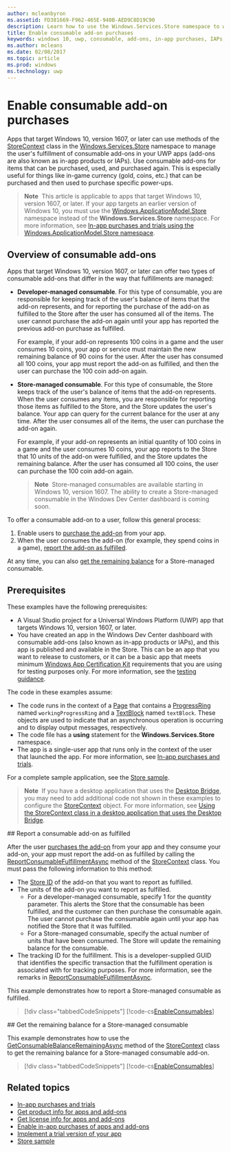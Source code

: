 ---author: mcleanbyronms.assetid: FD381669-F962-465E-940B-AED9C8D19C90description: Learn how to use the Windows.Services.Store namespace to work with consumable add-ons.title: Enable consumable add-on purchaseskeywords: windows 10, uwp, consumable, add-ons, in-app purchases, IAPs, Windows.Services.Storems.author: mcleansms.date: 02/08/2017ms.topic: articlems.prod: windowsms.technology: uwp---# Enable consumable add-on purchasesApps that target Windows 10, version 1607, or later can use methods of the [StoreContext](https://msdn.microsoft.com/library/windows/apps/windows.services.store.storecontext.aspx) class in the [Windows.Services.Store](https://msdn.microsoft.com/library/windows/apps/windows.services.store.aspx) namespace to manage the user's fulfillment of consumable add-ons in your UWP apps (add-ons are also known as in-app products or IAPs). Use consumable add-ons for items that can be purchased, used, and purchased again. This is especially useful for things like in-game currency (gold, coins, etc.) that can be purchased and then used to purchase specific power-ups.>**Note**&nbsp;&nbsp;This article is applicable to apps that target Windows 10, version 1607, or later. If your app targets an earlier version of Windows 10, you must use the [Windows.ApplicationModel.Store](https://msdn.microsoft.com/library/windows/apps/windows.applicationmodel.store.aspx) namespace instead of the **Windows.Services.Store** namespace. For more information, see [In-app purchases and trials using the Windows.ApplicationModel.Store namespace](in-app-purchases-and-trials-using-the-windows-applicationmodel-store-namespace.md).## Overview of consumable add-onsApps that target Windows 10, version 1607, or later can offer two types of consumable add-ons that differ in the way that fulfillments are managed:* **Developer-managed consumable**. For this type of consumable, you are responsible for keeping track of the user's balance of items that the add-on represents, and for reporting the purchase of the add-on as fulfilled to the Store after the user has consumed all of the items. The user cannot purchase the add-on again until your app has reported the previous add-on purchase as fulfilled.  For example, if your add-on represents 100 coins in a game and the user consumes 10 coins, your app or service must maintain the new remaining balance of 90 coins for the user. After the user has consumed all 100 coins, your app must report the add-on as fulfilled, and then the user can purchase the 100 coin add-on again.* **Store-managed consumable**. For this type of consumable, the Store keeps track of the user's balance of items that the add-on represents. When the user consumes any items, you are responsible for reporting those items as fulfilled to the Store, and the Store updates the user's balance. Your app can query for the current balance for the user at any time. After the user consumes all of the items, the user can purchase the add-on again.  For example, if your add-on represents an initial quantity of 100 coins in a game and the user consumes 10 coins, your app reports to the Store that 10 units of the add-on were fulfilled, and the Store updates the remaining balance. After the user has consumed all 100 coins, the user can purchase the 100 coin add-on again.  >**Note**&nbsp;&nbsp;Store-managed consumables are available starting in Windows 10, version 1607. The ability to create a Store-managed consumable in the Windows Dev Center dashboard is coming soon.To offer a consumable add-on to a user, follow this general process:1. Enable users to [purchase the add-on](enable-in-app-purchases-of-apps-and-add-ons.md) from your app.3. When the user consumes the add-on (for example, they spend coins in a game), [report the add-on as fulfilled](enable-consumable-add-on-purchases.md#report_fulfilled).At any time, you can also [get the remaining balance](enable-consumable-add-on-purchases.md#get_balance) for a Store-managed consumable.## PrerequisitesThese examples have the following prerequisites:* A Visual Studio project for a Universal Windows Platform (UWP) app that targets Windows 10, version 1607, or later.* You have created an app in the Windows Dev Center dashboard with consumable add-ons (also known as in-app products or IAPs), and this app is published and available in the Store. This can be an app that you want to release to customers, or it can be a basic app that meets minimum [Windows App Certification Kit](https://developer.microsoft.com/windows/develop/app-certification-kit) requirements that you are using for testing purposes only. For more information, see the [testing guidance](in-app-purchases-and-trials.md#testing).The code in these examples assume:* The code runs in the context of a [Page](https://msdn.microsoft.com/library/windows/apps/windows.ui.xaml.controls.page.aspx) that contains a [ProgressRing](https://msdn.microsoft.com/library/windows/apps/windows.ui.xaml.controls.progressring.aspx) named ```workingProgressRing``` and a [TextBlock](https://msdn.microsoft.com/library/windows/apps/windows.ui.xaml.controls.textblock.aspx) named ```textBlock```. These objects are used to indicate that an asynchronous operation is occurring and to display output messages, respectively.* The code file has a **using** statement for the **Windows.Services.Store** namespace.* The app is a single-user app that runs only in the context of the user that launched the app. For more information, see [In-app purchases and trials](in-app-purchases-and-trials.md#api_intro).For a complete sample application, see the [Store sample](https://github.com/Microsoft/Windows-universal-samples/tree/master/Samples/Store).>**Note**&nbsp;&nbsp;If you have a desktop application that uses the [Desktop Bridge](https://developer.microsoft.com/windows/bridges/desktop), you may need to add additional code not shown in these examples to configure the [StoreContext](https://msdn.microsoft.com/library/windows/apps/windows.services.store.storecontext.aspx) object. For more information, see [Using the StoreContext class in a desktop application that uses the Desktop Bridge](in-app-purchases-and-trials.md#desktop).<span id="report_fulfilled" />## Report a consumable add-on as fulfilledAfter the user [purchases the add-on](enable-in-app-purchases-of-apps-and-add-ons.md) from your app and they consume your add-on, your app must report the add-on as fulfilled by calling the [ReportConsumableFulfillmentAsync](https://msdn.microsoft.com/library/windows/apps/windows.services.store.storecontext.reportconsumablefulfillmentasync.aspx) method of the [StoreContext](https://msdn.microsoft.com/library/windows/apps/windows.services.store.storecontext.aspx) class. You must pass the following information to this method:* The [Store ID](in-app-purchases-and-trials.md#store_ids) of the add-on that you want to report as fulfilled.* The units of the add-on you want to report as fulfilled.  * For a developer-managed consumable, specify 1 for the *quantity* parameter. This alerts the Store that the consumable has been fulfilled, and the customer can then purchase the consumable again. The user cannot purchase the consumable again until your app has notified the Store that it was fulfilled.  * For a Store-managed consumable, specify the actual number of units that have been consumed. The Store will update the remaining balance for the consumable.* The tracking ID for the fulfillment. This is a developer-supplied GUID that identifies the specific transaction that the fulfillment operation is associated with for tracking purposes. For more information, see the remarks in [ReportConsumableFulfillmentAsync](https://msdn.microsoft.com/library/windows/apps/windows.services.store.storecontext.reportconsumablefulfillmentasync.aspx).This example demonstrates how to report a Store-managed consumable as fulfilled.> [!div class="tabbedCodeSnippets"][!code-cs[EnableConsumables](./code/InAppPurchasesAndLicenses_RS1/cs/ConsumeAddOnPage.xaml.cs#ConsumeAddOn)]<span id="get_balance" />## Get the remaining balance for a Store-managed consumableThis example demonstrates how to use the [GetConsumableBalanceRemainingAsync](https://msdn.microsoft.com/library/windows/apps/windows.services.store.storecontext.getconsumablebalanceremainingasync.aspx) method of the [StoreContext](https://msdn.microsoft.com/library/windows/apps/windows.services.store.storecontext.aspx) class to get the remaining balance for a Store-managed consumable add-on.> [!div class="tabbedCodeSnippets"][!code-cs[EnableConsumables](./code/InAppPurchasesAndLicenses_RS1/cs/GetRemainingAddOnBalancePage.xaml.cs#GetRemainingAddOnBalance)]## Related topics* [In-app purchases and trials](in-app-purchases-and-trials.md)* [Get product info for apps and add-ons](get-product-info-for-apps-and-add-ons.md)* [Get license info for apps and add-ons](get-license-info-for-apps-and-add-ons.md)* [Enable in-app purchases of apps and add-ons](enable-in-app-purchases-of-apps-and-add-ons.md)* [Implement a trial version of your app](implement-a-trial-version-of-your-app.md)* [Store sample](https://github.com/Microsoft/Windows-universal-samples/tree/master/Samples/Store)